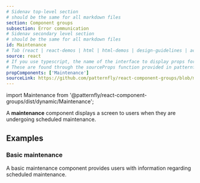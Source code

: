 ```yaml
---
# Sidenav top-level section
# should be the same for all markdown files
section: Component groups
subsection: Error communication
# Sidenav secondary level section
# should be the same for all markdown files
id: Maintenance
# Tab (react | react-demos | html | html-demos | design-guidelines | accessibility)
source: react
# If you use typescript, the name of the interface to display props for
# These are found through the sourceProps function provided in patternfly-docs.source.js
propComponents: ['Maintenance']
sourceLink: https://github.com/patternfly/react-component-groups/blob/main/packages/module/patternfly-docs/content/extensions/component-groups/examples/Maintenance/Maintenance.md
---
```


import Maintenance from '@patternfly/react-component-groups/dist/dynamic/Maintenance';

A **maintenance** component displays a screen to users when they are undergoing scheduled maintenance.

## Examples

### Basic maintenance

A basic maintenance component provides users with information regarding scheduled maintenance.

```js file="./MaintenanceExample.tsx"

```

